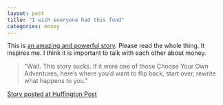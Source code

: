 ```yaml
---
layout: post
title: "I wish everyone had this fund"
categories: money
---
```


This is [an amazing and powerful story](https://thebillfold.com/a-story-of-a-fuck-off-fund-648401263659#.igevrxz1e).   Please read the whole thing.   It inspires me.  I think it is 
important to talk with each other about money.

> "Wait. This story sucks. If it were one of those Choose Your Own Adventures, here’s where you’d want to flip back, start over, rewrite what happens to you."


[Story posted at Huffington Post](http://www.huffingtonpost.com/paulette-perhach/a-story-of-a-fuck-off-fund_b_9065308.html)


